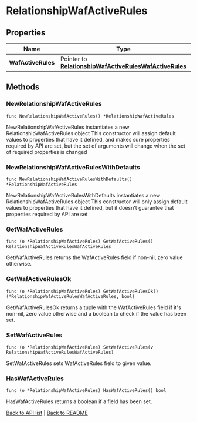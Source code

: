 # RelationshipWafActiveRules

## Properties

Name | Type | Description | Notes
------------ | ------------- | ------------- | -------------
**WafActiveRules** | Pointer to [**RelationshipWafActiveRulesWafActiveRules**](RelationshipWafActiveRulesWafActiveRules.md) |  | [optional] 

## Methods

### NewRelationshipWafActiveRules

`func NewRelationshipWafActiveRules() *RelationshipWafActiveRules`

NewRelationshipWafActiveRules instantiates a new RelationshipWafActiveRules object
This constructor will assign default values to properties that have it defined,
and makes sure properties required by API are set, but the set of arguments
will change when the set of required properties is changed

### NewRelationshipWafActiveRulesWithDefaults

`func NewRelationshipWafActiveRulesWithDefaults() *RelationshipWafActiveRules`

NewRelationshipWafActiveRulesWithDefaults instantiates a new RelationshipWafActiveRules object
This constructor will only assign default values to properties that have it defined,
but it doesn't guarantee that properties required by API are set

### GetWafActiveRules

`func (o *RelationshipWafActiveRules) GetWafActiveRules() RelationshipWafActiveRulesWafActiveRules`

GetWafActiveRules returns the WafActiveRules field if non-nil, zero value otherwise.

### GetWafActiveRulesOk

`func (o *RelationshipWafActiveRules) GetWafActiveRulesOk() (*RelationshipWafActiveRulesWafActiveRules, bool)`

GetWafActiveRulesOk returns a tuple with the WafActiveRules field if it's non-nil, zero value otherwise
and a boolean to check if the value has been set.

### SetWafActiveRules

`func (o *RelationshipWafActiveRules) SetWafActiveRules(v RelationshipWafActiveRulesWafActiveRules)`

SetWafActiveRules sets WafActiveRules field to given value.

### HasWafActiveRules

`func (o *RelationshipWafActiveRules) HasWafActiveRules() bool`

HasWafActiveRules returns a boolean if a field has been set.


[Back to API list](../README.md#documentation-for-api-endpoints) | [Back to README](../README.md)
